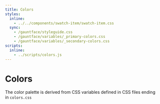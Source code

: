 ```yaml
---
title: Colors
styles:
  inline:
    - ../../components/swatch-item/swatch-item.css
  sync:
    - /gauntface/styleguide.css
    - /gauntface/variables/_primary-colors.css
    - /gauntface/variables/_secondary-colors.css
scripts:
  inline:
    - ../scripts/colors.js
---
```

# Colors

The color palette is derived from CSS variables defined in CSS files ending in `colors.css`

<div class='__hopin__js-colors'></div>
